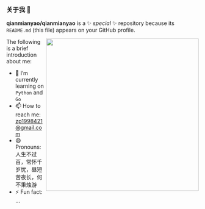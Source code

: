 ### 关于我 👋


**qianmianyao/qianmianyao** is a ✨ _special_ ✨ repository because its `README.md` (this file) appears on your GitHub profile.

<a href="https://github.com/MisakaTAT">
  <img align="right" src="https://github-readme-stats.vercel.app/api?username=qianmianyao&show_icons=true&hide_border=true&icon_color=586069&title_color=a0a9af" width="400px" />
</a>

The following is a brief introduction about me:

- 🔭 I’m currently learning on `Python` and `Go`
- 📫 How to reach me: zp1998421@gmail.com
- 😄 Pronouns: 人生不过百，常怀千岁忧，昼短苦夜长，何不秉烛游
- ⚡ Fun fact: ...



<!-- ![](https://github-readme-stats.vercel.app/api/top-langs/?username=qianmianyao&layout=compact) -->
